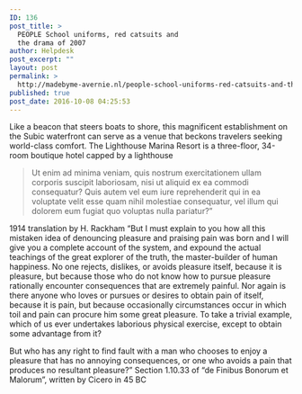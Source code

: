 ```yaml
---
ID: 136
post_title: >
  PEOPLE School uniforms, red catsuits and
  the drama of 2007
author: Helpdesk
post_excerpt: ""
layout: post
permalink: >
  http://madebyme-avernie.nl/people-school-uniforms-red-catsuits-and-the-drama-of-2007/
published: true
post_date: 2016-10-08 04:25:53
---
```

Like a beacon that steers boats to shore, this magnificent establishment on the Subic waterfront can serve as a venue that beckons travelers seeking world-class comfort. The Lighthouse Marina Resort is a three-floor, 34-room boutique hotel capped by a lighthouse
<blockquote>Ut enim ad minima veniam, quis nostrum exercitationem ullam corporis suscipit laboriosam, nisi ut aliquid ex ea commodi consequatur? Quis autem vel eum iure reprehenderit qui in ea voluptate velit esse quam nihil molestiae consequatur, vel illum qui dolorem eum fugiat quo voluptas nulla pariatur?”</blockquote>
1914 translation by H. Rackham “But I must explain to you how all this mistaken idea of denouncing pleasure and praising pain was born and I will give you a complete account of the system, and expound the actual teachings of the great explorer of the truth, the master-builder of human happiness. No one rejects, dislikes, or avoids pleasure itself, because it is pleasure, but because those who do not know how to pursue pleasure rationally encounter consequences that are extremely painful. Nor again is there anyone who loves or pursues or desires to obtain pain of itself, because it is pain, but because occasionally circumstances occur in which toil and pain can procure him some great pleasure. To take a trivial example, which of us ever undertakes laborious physical exercise, except to obtain some advantage from it?

But who has any right to find fault with a man who chooses to enjoy a pleasure that has no annoying consequences, or one who avoids a pain that produces no resultant pleasure?” Section 1.10.33 of “de Finibus Bonorum et Malorum”, written by Cicero in 45 BC